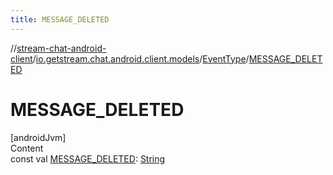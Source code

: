 ```yaml
---
title: MESSAGE_DELETED
---
```

//[stream-chat-android-client](../../../index.md)/[io.getstream.chat.android.client.models](../index.md)/[EventType](index.md)/[MESSAGE_DELETED](MESSAGE_DELETED.md)



# MESSAGE_DELETED  
[androidJvm]  
Content  
const val [MESSAGE_DELETED](MESSAGE_DELETED.md): [String](https://kotlinlang.org/api/latest/jvm/stdlib/kotlin/-string/index.html)  



